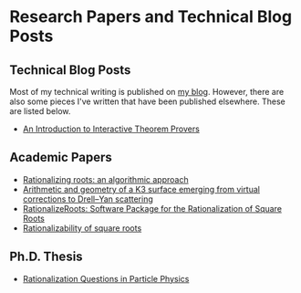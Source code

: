 # Research Papers and Technical Blog Posts

## Technical Blog Posts

Most of my technical writing is published on [my blog](https://marcobesier.xyz). 
However, there are also some pieces I've written that have been published elsewhere. 
These are listed below.

- [An Introduction to Interactive Theorem Provers](https://www.zksecurity.xyz/blog/posts/introduction-to-interactive-theorem-provers/)

## Academic Papers

- [Rationalizing roots: an algorithmic approach](https://inspirehep.net/literature/1696332)
- [Arithmetic and geometry of a K3 surface emerging from virtual corrections to Drell–Yan scattering](https://inspirehep.net/literature/1747908)
- [RationalizeRoots: Software Package for the Rationalization of Square Roots](https://inspirehep.net/literature/1762056)
- [Rationalizability of square roots](https://inspirehep.net/literature/1800969)

## Ph.D. Thesis

- [Rationalization Questions in Particle Physics](https://inspirehep.net/literature/1816913)
